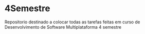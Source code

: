 # 4Semestre
Repositorio destinado a colocar todas as tarefas feitas em curso de Desenvolvimento de Software Multiplataforma 4 semestre
